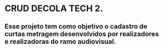 # CRUD DECOLA TECH 2.

## Esse projeto tem como objetivo o cadastro de curtas metragem desenvolvidos por realizadores e realizadoras do ramo audiovisual.
